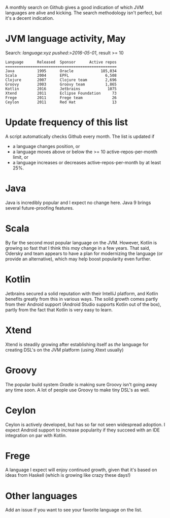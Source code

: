 A monthly search on Github gives a good indication of which JVM languages are alive and kicking. The search methodology isn't perfect, but it's a decent indication.

# JVM language activity, May

Search: *language:xyz pushed:>2016-05-01*, result >= 10

    Language      Released  Sponsor      Active repos
    =================================================
    Java          1995      Oracle            185,034
    Scala         2004      EPFL                6,508
    Clojure       2007      Clojure team        2,696
    Groovy        2003      Groovy team         1,865
    Kotlin        2016      Jetbrains            1075
    Xtend         2011      Eclipse Foundation     73
    Frege         2011      Frege team             26
    Ceylon        2011      Red Hat                13

# Update frequency of this list

A script automatically checks Github every month. The list is updated if

* a language changes position, or
* a language moves above or below the >= 10 active-repos-per-month limit, or
* a language increases or decreases active-repos-per-month by at least 25%.

# Java

Java is incredibly popular and I expect no change here. Java 9 brings several future-proofing features.

# Scala

By far the second most popular language on the JVM. However, Kotlin is growing so fast that I think this _may_ change in a few years. That said, Odersky and team appears to have a plan for modernizing the language (or provide an alternative), which may help boost popularity even further.

# Kotlin

Jetbrains secured a solid reputation with their IntelliJ platform, and Kotlin benefits greatly from this in various ways. The solid growth comes partly from their Android support (Android Studio supports Kotlin out of the box), partly from the fact that Kotlin is very easy to learn.

# Xtend

Xtend is steadily growing after establishing itself as _the_ language for creating DSL's on the JVM platform (using Xtext usually)

# Groovy

The popular build system *Gradle* is making sure Groovy isn't going away any time soon. A lot of people use Groovy to make tiny DSL's as well.

# Ceylon

Ceylon is actively developed, but has so far not seen widespread adoption. I expect Android support to increase popularity if they succeed with an IDE integration on par with Kotlin.

# Frege

A language I expect will enjoy continued growth, given that it's based on ideas from Haskell (which is growing like crazy these days!)

# Other languages

Add an issue if you want to see your favorite language on the list.